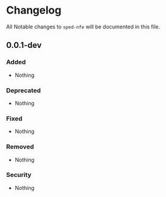 # Changelog

All Notable changes to `sped-nfe` will be documented in this file.


## 0.0.1-dev 

### Added
- Nothing

### Deprecated
- Nothing

### Fixed
- Nothing

### Removed
- Nothing

### Security
- Nothing
